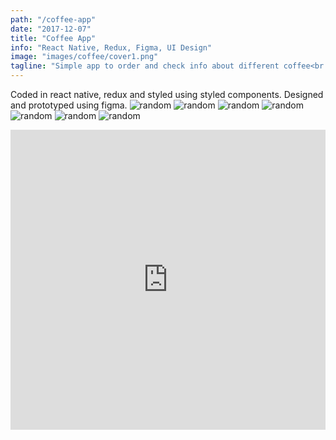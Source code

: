 ```yaml
---
path: "/coffee-app"
date: "2017-12-07"
title: "Coffee App"
info: "React Native, Redux, Figma, UI Design"
image: "images/coffee/cover1.png"
tagline: "Simple app to order and check info about different coffee<br /> <b>Role: </b>Product Design and Development"
---
```

Coded in react native, redux and styled using styled components. Designed and prototyped using figma.
<img src="images/coffee/img1.png" alt="random"/>
<img src="images/coffee/img2.png" alt="random"/>
<img src="images/coffee/img3.png" alt="random"/>
<img src="images/coffee/img4.png" alt="random"/>
<img src="images/coffee/img5.png" alt="random"/>
<img src="images/coffee/img6.png" alt="random"/>
<img src="images/coffee/img6.png" alt="random"/>
<iframe width="100%" height="480" src="https://www.youtube.com/embed/vGnuWDtJhNo" frameborder="0" allow="accelerometer; autoplay; encrypted-media; gyroscope; picture-in-picture" allowfullscreen></iframe>

